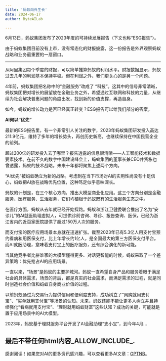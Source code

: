 ```yaml
---
title: '蚂蚁向外生长'
date: 2024-06-17
author: ByteAILab

---
```


6月13日，蚂蚁集团发布了2023年度的可持续发展报告（下文也称“ESG报告”）。

由于蚂蚁集团目前没有上市，没有常态化的财报披露，这一份报告是外界观察蚂蚁战略和业务最重要的一扇窗口。

---


从阿里集团每个季度的财报，可以简单推算蚂蚁的利润水平。财报数据显示，蚂蚁过去几年的利润基本保持平稳。但在利润之外，我们更关心的是另一个问题。

4年前，蚂蚁集团把名称中的“金融服务”改成了 “科技”。这其中的信号非常清晰，蚂蚁集团把对增长的展望放在金融业务之外，希望通过互联网和科技的力量，从继续为社会解决普惠问题的角度出发，找到新的价值支撑，再造自身。

如今，蚂蚁的增长动力是否已经真正转变？ESG报告可以给我们部分的答案。

**AI何以“优先”**

最新的ESG报告里，有一个非常引人关注的数字，2023年蚂蚁集团研发投入高达211.9亿元，维持了多年的增长势头，再创历史新高，也继续保持在中国民营企业的前列。

超过200亿的研发投入去了哪里？报告透露的信息很清晰——人工智能技术和数据要素技术。在前不久的数字中国建设峰会上，蚂蚁集团的董事长兼CEO井贤栋也曾透露，蚂蚁的技术战略，未来十年都将聚焦上述两个方向。

“AI优先”被蚂蚁确立为新的战略。考虑到在当下市场对AI的实用性尚没有十足信心，蚂蚁把AI放在战略优先位置，这种笃定似乎意味深长。

蚂蚁的计划是，在三个核心方向，推出大模型商业化应用。这三个方向分别是金融服务、医疗服务、生活服务，它们均植根于蚂蚁既有的生活服务生态之中。

在医疗方面，蚂蚁从去年就已经开始探路。蚂蚁和浙江卫健委联合推出了名为“安诊儿”的AI就医助理虚拟人，可提供诊前咨询、导诊、报告查询、医保，已经为浙江省内的近百家医院提供了超过150万人次的服务。

而支付宝的医疗应用场景本身就在迅速扩张。截至2023年已有5.3亿人用支付宝预约看病和用医保支付，比上年增长约1亿人，是全国最大的第三方医保支付平台。而AI就医助理，意味着支付宝上的医疗服务，还有综合演化的新可能。

当其他竞争者比拼谁家的大模型懂得更多、对话更智能的时候，蚂蚁采取了一个差异策略：优先抢占AI的应用场景。

一直以来，“场景”是蚂蚁的主要护城河。蚂蚁一直希望自身产品和服务着眼于满足社会的具体需求，场景的背后，都是真实的社会需求，而满足需求的过程，就是同时创造社会价值和蚂蚁自身商业价值的过程。

以前蚂蚁通过为交易行为提供信用和便利度支持，成功树立了“网购就用支付宝”、“买单就用支付宝”等场景的认知。未来，蚂蚁还能不能让更多人树立并且持续强化“看病就用支付宝”、“理财就用蚂蚁财富”这些认知？成功的关键，可能就是置于应用场景中的AI大模型。

2023年，蚂蚁基于理财服务平台开发了AI金融助理“支小宝”，到今年4月...

最后不带任何html内容_ALLOW_INCLUDE_.
---
感谢阅读！如果您对AI的更多资讯感兴趣，可以查看更多AI文章：[GPTNB](https://gptnb.com)。